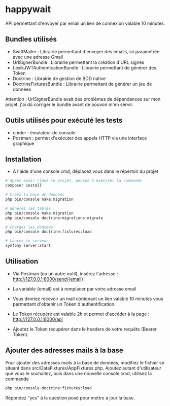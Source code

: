 # happywait

API permettant d'envoyer par email un lien de connexion valable 10 minutes.

## Bundles utilisés
- SwiftMailer : Librairie permettant d'envoyer des emails, ici paramétrée avec une adresse Gmail
- UrlSignerBundle : Librairie permettant la création d'URL signés
- LexikJWTAuthenticationBundle : Librairie permettant de générer des Token
- Doctrine : Librairie de gestion de BDD native
- DoctrineFixturesBundle : Librairie permettant de générer un jeu de données

Attention : UrlSignerBundle avait des problèmes de dépendances sur mon projet, j'ai dû corriger le bundle avant de pouvoir m'en servir.

## Outils utilisés pour exécuté les tests
- cmder : émulateur de console
- Postman : permet d'exécuter des appels HTTP via une interface graphique

## Installation
- A l'aide d'une console cmd, déplacez vous dans le répertoir du projet
```bash
# Après avoir clôné le projet, pensez à exécuter la commande
composer install

# Créez la base de données
php bin/console make:migration

# Générez les tables
php bin/console make:migration
php bin/console doctrine:migrations:migrate

# Chargez les données
php bin/console doctrine:fixtures:load

# Lancez le serveur
symfony server:start
```

## Utilisation
- Via Postman (ou un autre outil), insérez l'adresse : http://127.0.0.1:8000/send/{email}
- La variable {email} est à remplacer par votre adresse email
- Vous devriez recevoir un mail contenant un lien valable 10 minutes vous permettant d'obtenir un Token d'authentification.

- Le Token récupéré est valable 2h et permet d'accéder à la page : http://127.0.0.1:8000/api
- Ajoutez le Token récupérer dans le headers de votre requête (Bearer Token).

## Ajouter des adresses mails à la base 
Pour ajouter des adresses mails à la base de données, modifiez le fichier se situant dans src/DataFixtures/AppFixtures.php.
Ajoutez autant d'utilisateur que vous le souhaitez, puis dans une nouvelle console cmd, utilisez la commande 

```bash
php bin/console doctrine:fixtures:load
```
Répondez "yes" à la question posé pour mettre à jour la base.

